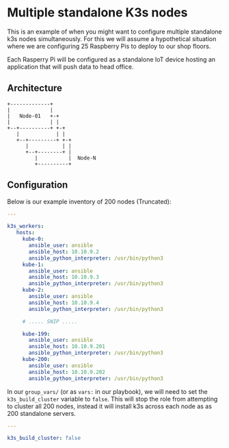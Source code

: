 # Multiple standalone K3s nodes

This is an example of when you might want to configure multiple standalone
k3s nodes simultaneously. For this we will assume a hypothetical situation
where we are configuring 25 Raspberry Pis to deploy to our shop floors.

Each Rasperry Pi will be configured as a standalone IoT device hosting an
application that will push data to head office.

## Architecture

```text
+-------------+
|             |
|   Node-01   +-+
|             | |
+--+----------+ +-+
   |            | |
   +--+---------+ +-+
      |           | |
      +--+--------+ |
         |          |  Node-N
         +----------+

```

## Configuration

Below is our example inventory of 200 nodes (Truncated):

```yaml
---

k3s_workers:
   hosts:
     kube-0:
       ansible_user: ansible
       ansible_host: 10.10.9.2
       ansible_python_interpreter: /usr/bin/python3
     kube-1:
       ansible_user: ansible
       ansible_host: 10.10.9.3
       ansible_python_interpreter: /usr/bin/python3
     kube-2:
       ansible_user: ansible
       ansible_host: 10.10.9.4
       ansible_python_interpreter: /usr/bin/python3

     # ..... SNIP .....

     kube-199:
       ansible_user: ansible
       ansible_host: 10.10.9.201
       ansible_python_interpreter: /usr/bin/python3
     kube-200:
       ansible_user: ansible
       ansible_host: 10.10.9.202
       ansible_python_interpreter: /usr/bin/python3

```

In our `group_vars/` (or as `vars:` in our playbook), we will need to set the
`k3s_build_cluster` variable to `false`. This will stop the role from
attempting to cluster all 200 nodes, instead it will install k3s across each
node as as 200 standalone servers.

```yaml
---

k3s_build_cluster: false
```
